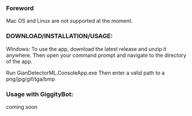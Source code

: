 ### Foreword
Mac OS and Linux are not supported at the moment.

### DOWNLOAD/INSTALLATION/USAGE:
WIndows: To use the app, download the latest release and unzip it anywhere. Then open your command prompt and navigate to the directory of the app.

Run GianDetectorML.ConsoleApp.exe
Then enter a valid path to a png/jpg/gif/tga/bmp

### Usage with GiggityBot:

coming soon
